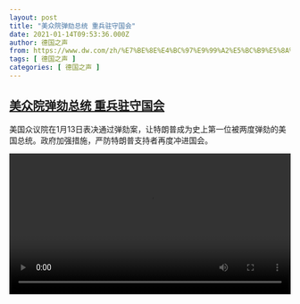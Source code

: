```yaml
---
layout: post
title: "美众院弹劾总统 重兵驻守国会"
date: 2021-01-14T09:53:36.000Z
author: 德国之声
from: https://www.dw.com/zh/%E7%BE%8E%E4%BC%97%E9%99%A2%E5%BC%B9%E5%8A%BE%E6%80%BB%E7%BB%9F%20%E9%87%8D%E5%85%B5%E9%A9%BB%E5%AE%88%E5%9B%BD%E4%BC%9A/a-56220640
tags: [ 德国之声 ]
categories: [ 德国之声 ]
---
```

<!--1610618016000-->
[美众院弹劾总统 重兵驻守国会](https://www.dw.com/zh/%E7%BE%8E%E4%BC%97%E9%99%A2%E5%BC%B9%E5%8A%BE%E6%80%BB%E7%BB%9F%20%E9%87%8D%E5%85%B5%E9%A9%BB%E5%AE%88%E5%9B%BD%E4%BC%9A/a-56220640)
------

<div>
<p>美国众议院在1月13日表决通过弹劾案，让特朗普成为史上第一位被两度弹劾的美国总统。政府加强措施，严防特朗普支持者再度冲进国会。</small></p><video src="https://tvdownloaddw-a.akamaihd.net/dwtv_video/flv/vdt_zh/2021/bchi210114_001_3b424impeachment_2_1_sd_sor.mp4" controls style="width:100%"></video>
</div>
